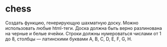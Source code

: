 # chess
Создать функцию, генерирующую шахматную доску. Можно использовать любые html-теги. Доска должна быть верно разлинована на черные и белые ячейки. Строки должны нумероваться числами от 1 до 8, столбцы — латинскими буквами A, B, C, D, E, F, G, H.
